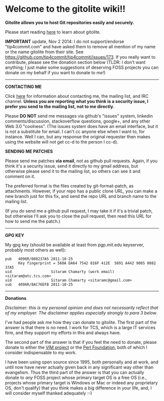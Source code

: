 # Welcome to the gitolite wiki!!

**Gitolite allows you to host Git repositories easily and securely.**

Please start reading [here](https://github.com/sitaramc/gitolite#readme) to learn about gitolite.

**IMPORTANT** update, Nov 2 2014: I do not support/endorse "tip4commit.com" and have asked them to remove all mention of my name or the name gitolite from their site.  See https://github.com/tip4commit/tip4commit/issues/173.  If you really want to contribute, please see the donation section below (TLDR: I don't want anything; I just make some suggestions of deserving FOSS projects you can donate on my behalf if you want to donate to *me*!)

----

**CONTACTING ME**

Click [here](http://sitaramc.github.com/gitolite/index.html#contact) for information about contacting me, the mailing list, and IRC channel.  **Unless you are reporting what you think is a security issue, I prefer you send to the mailing list, not to me directly**.

Please **DO NOT** send me messages via github's "issues" system, linkedin comments/discussion, stackoverflow questions, google+, and any other Web 3.0 "coolness".  (The issues system does have an email interface, but it is not a substitute for email.  I can't cc anyone else when I want to, for instance.  Well I can, but any response the original requester then makes using the website will not get cc-d to the person I cc-d).

**SENDING ME PATCHES**

Please send me patches **via email**, not as github pull requests.  Again, if you think it's a security issue, send it directly to my gmail address, but otherwise please send  it to the mailing list, so others can see it and comment on it.

The preferred format is the files created by git-format-patch, as attachments.  However, if your repo has a public clone URL, you can make a new branch just for this fix, and send the repo URL and branch name to the mailing list.

(If you do send me a github pull request, I may take it if it's a trivial patch, but otherwise I'll ask you to close the pull request, then read this URL for how to send me the patch.)

----

**GPG KEY**

My gpg key (should be available at least from pgp.mit.edu keyserver, probably most others as well):

    pub   4096R/088237A5 2011-10-25
          Key fingerprint = 560A DA64 7542 816F 412E  5891 A442 9085 0882 37A5
    uid                  Sitaram Chamarty (work email) <sitaram@atc.tcs.com>
    uid                  Sitaram Chamarty <sitaramc@gmail.com>
    sub   4096R/8AC76EFB 2011-10-25

----

**Donations**

*Disclaimer: this is my personal opinion and does not necessarily reflect that of my employer.  The disclaimer applies especially strongly to para 3 below*.

I've had people ask me how they can donate to gitolite.  The first part of the answer is that there is no need.  I work for TCS, which is a large IT services firm, and they support my efforts in this and always have.

The second part of the answer is that if you feel the need to donate, please donate to either the [VIM project](http://www.vim.org/sponsor/index.php) or the [Perl Foundation](http://donate.perlfoundation.org/), both of which I consider indispensable to my work.

I have been using open source since 1995, both personally and at work, and until now have never actually given back in any significant way other than evangelism.  Thus the third part of the answer is that you can actually donate to *any* FOSS project whose primary target OS is a free OS (i.e., projects whose primary target is Windows or Mac or indeed any proprietary OS, don't qualify) that you think makes a big difference in your life, and, I will consider myself thanked adequately :-)
